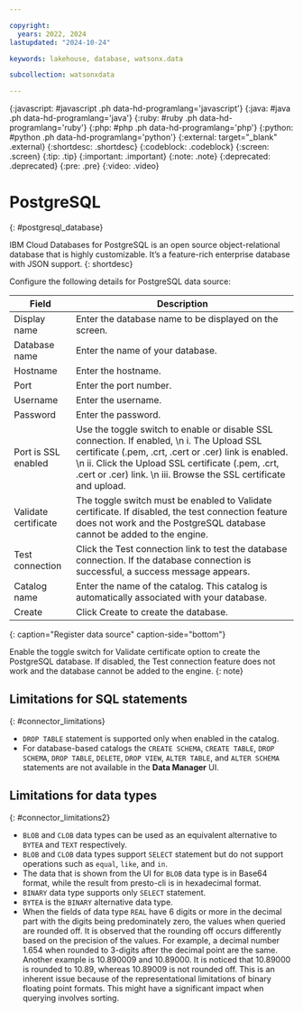 ```yaml
---

copyright:
  years: 2022, 2024
lastupdated: "2024-10-24"

keywords: lakehouse, database, watsonx.data

subcollection: watsonxdata

---
```


{:javascript: #javascript .ph data-hd-programlang='javascript'}
{:java: #java .ph data-hd-programlang='java'}
{:ruby: #ruby .ph data-hd-programlang='ruby'}
{:php: #php .ph data-hd-programlang='php'}
{:python: #python .ph data-hd-programlang='python'}
{:external: target="_blank" .external}
{:shortdesc: .shortdesc}
{:codeblock: .codeblock}
{:screen: .screen}
{:tip: .tip}
{:important: .important}
{:note: .note}
{:deprecated: .deprecated}
{:pre: .pre}
{:video: .video}

# PostgreSQL
{: #postgresql_database}

IBM Cloud Databases for PostgreSQL is an open source object-relational database that is highly customizable. It’s a feature-rich enterprise database with JSON support.
{: shortdesc}

 Configure the following details for PostgreSQL data source:

 | Field           | Description        |
 |------------------|--------------------|
 | Display name    | Enter the database name to be displayed on the screen. |
 | Database name     | Enter the name of your database.|
 | Hostname            | Enter the hostname.  |
 | Port             | Enter the port number. |
 | Username           | Enter the username.  |
 | Password           | Enter the password.  |
 | Port is SSL enabled   | Use the toggle switch to enable or disable SSL connection. If enabled, \n i. The Upload SSL certificate (.pem, .crt, .cert or .cer) link is enabled. \n ii. Click the Upload SSL certificate (.pem, .crt, .cert or .cer) link. \n iii. Browse the SSL certificate and upload.|
 | Validate certificate           | The toggle switch must be enabled to Validate certificate. If disabled, the test connection feature does not work and the PostgreSQL database cannot be added to the engine.  |
 | Test connection     | Click the Test connection link to test the database connection. If the database connection is successful, a success message appears.|
 | Catalog name | Enter the name of the catalog. This catalog is automatically associated with your database. |
 | Create | Click Create to create the database. |
 {: caption="Register data source" caption-side="bottom"}

Enable the toggle switch for Validate certificate option to create the PostgreSQL database. If disabled, the Test connection feature does not work and the database cannot be added to the engine.
{: note}

## Limitations for SQL statements
{: #connector_limitations}

* `DROP TABLE` statement is supported only when enabled in the catalog.
* For database-based catalogs the `CREATE SCHEMA`, `CREATE TABLE`, `DROP SCHEMA`, `DROP TABLE`, `DELETE`, `DROP VIEW`, `ALTER TABLE`, and `ALTER SCHEMA` statements are not available in the **Data Manager** UI.

## Limitations for data types
{: #connector_limitations2}

* `BLOB` and `CLOB` data types can be used as an equivalent alternative to `BYTEA` and `TEXT` respectively.
* `BLOB` and `CLOB` data types support `SELECT` statement but do not support operations such as `equal`, `like`, and `in`.
* The data that is shown from the UI for `BLOB` data type is in Base64 format, while the result from presto-cli is in hexadecimal format.
* `BINARY` data type supports only `SELECT` statement.
* `BYTEA` is the `BINARY` alternative data type.
* When the fields of data type `REAL` have 6 digits or more in the decimal part with the digits being predominately zero, the values when queried are rounded off. It is observed that the rounding off occurs differently based on the precision of the values. For example, a decimal number 1.654 when rounded to 3-digits after the decimal point are the same. Another example is 10.890009 and 10.89000. It is noticed that 10.89000 is rounded to 10.89, whereas 10.89009 is not rounded off. This is an inherent issue because of the representational limitations of binary floating point formats. This might have a significant impact when querying involves sorting.
